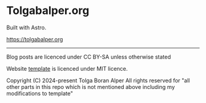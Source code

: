 # Tolgabalper.org

Built with Astro.

https://tolgabalper.org

___
Blog posts are licenced under CC BY-SA unless otherwise stated

Website [template](https://github.com/markhorn-dev/astro-nano) is licenced under MIT licence.

Copyright (C) 2024-present Tolga Boran Alper All rights reserved for "all other parts in this repo which is not mentioned above including my modifications to template"

<!-- testing Ruleset thing  ( You can disregard this command 1)-->
